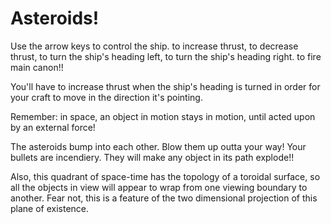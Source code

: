 # Asteroids!

Use the arrow keys to control the ship.
<up> to increase thrust,
<down> to decrease thrust,
<left> to turn the ship's heading left,
<right> to turn the ship's heading right.
<spacebar> to fire main canon!!

You'll have to increase thrust when the ship's heading is turned in order for
your craft to move in the direction it's pointing.

Remember: in space, an object in motion stays in motion, until acted upon
by an external force!

The asteroids bump into each other. Blow them up outta your way!
Your bullets are incendiery. They will make any object in its path explode!!

Also, this quadrant of space-time has the topology of a toroidal surface,
so all the objects in view will appear to wrap from one viewing boundary to
another. Fear not, this is a feature of the two dimensional projection of
this plane of existence.
